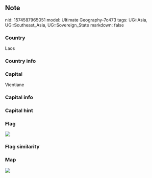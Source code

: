 ## Note
nid: 1574587965051
model: Ultimate Geography-7c473
tags: UG::Asia, UG::Southeast_Asia, UG::Sovereign_State
markdown: false

### Country
Laos

### Country info


### Capital
Vientiane

### Capital info


### Capital hint


### Flag
<img src="ug-flag-laos.svg">

### Flag similarity


### Map
<img src="ug-map-laos.png">
